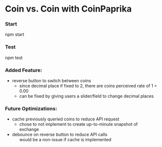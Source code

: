 <h1>Coin vs. Coin with CoinPaprika</h1>

<h3>Start</h3>
<p>npm start</p>

<h3>Test</h3>
<p>npm test</p>

<h3>Added Feature:</h3>
<ul>
<li>reverse button to switch between coins
  <ul>
    <li>since decimal place if fixed to 2, there are coins perceived rate of 1 = 0.00</li>
    <li>can be fixed by giving users a slider/field to change decimal places</li>
  </ul>
</li>
</ul>

<h3>Future Optimizations:</h3>
<ul>
<li>cache previously queried coins to reduce API request
  <ul>
  <li>chose to not implement to create up-to-minute snapshot of exchange </li>
  </ul>
</li>
<li>debounce on reverse button to reduce API calls
  <ul></li>would be a non-issue if cache is implemented</li>
  </ul>
</li>  
</ul>
